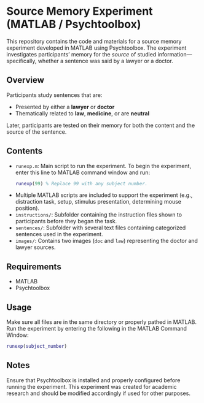 # Source Memory Experiment (MATLAB / Psychtoolbox)

This repository contains the code and materials for a source memory experiment developed in MATLAB using Psychtoolbox. The experiment investigates participants’ memory for the *source* of studied information—specifically, whether a sentence was said by a lawyer or a doctor.

## Overview

Participants study sentences that are:
- Presented by either a **lawyer** or **doctor**
- Thematically related to **law**, **medicine**, or are **neutral**

Later, participants are tested on their memory for both the content and the source of the sentence.

## Contents

- `runexp.m`: Main script to run the experiment. To begin the experiment, enter this line to MATLAB command window and run:
  ```matlab
  runexp(99) % Replace 99 with any subject number.

- Multiple MATLAB scripts are included to support the experiment (e.g., distraction task, setup, stimulus presentation, determining mouse position).
- `instructions/`: Subfolder containing the instruction files shown to participants before they began the task.
- `sentences/`: Subfolder with several text files containing categorized sentences used in the experiment.
- `images/`: Contains two images (`doc` and `law`) representing the doctor and lawyer sources.
  
## Requirements
- MATLAB 
- Psychtoolbox 

## Usage
Make sure all files are in the same directory or properly pathed in MATLAB. Run the experiment by entering the following in the MATLAB Command Window:
```matlab
runexp(subject_number)
```

## Notes
Ensure that Psychtoolbox is installed and properly configured before running the experiment.
This experiment was created for academic research and should be modified accordingly if used for other purposes.
